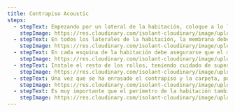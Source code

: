 ```yaml
---
title: Contrapiso Acoustic
steps:
  - stepText: Empezando por un lateral de la habitación, coloque a lo largo de la misma el primer rollo de Contrapiso Flotante ACOUSTIC® con el film impreso hacia arriba. No es necesario clavar o pegar la membrana a la losa.
    stepImage: https://res.cloudinary.com/isolant-cloudinary/image/upload/f_auto,q_auto:good/website-2021/instructions/contrapiso-acoustic/isolant-aislantes-linea-pisos-contrapiso-acoustic-paso-a-paso-colocacion-paso-1.jpg
  - stepText: En todos los laterales de la habitación, la membrana debe “subir” por la pared una altura apenas mayor a la del espesor del contrapiso mas la carpeta y piso previsto.
    stepImage: https://res.cloudinary.com/isolant-cloudinary/image/upload/f_auto,q_auto:good/website-2021/instructions/contrapiso-acoustic/isolant-aislantes-linea-pisos-contrapiso-acoustic-paso-a-paso-colocacion-paso-2.jpg
  - stepText: En cada esquina de la habitación debe asegurarse que el material copie la forma de la misma y quede conformado un ángulo de 90°.
    stepImage: https://res.cloudinary.com/isolant-cloudinary/image/upload/f_auto,q_auto:good/website-2021/instructions/contrapiso-acoustic/isolant-aislantes-linea-pisos-contrapiso-acoustic-paso-a-paso-colocacion-paso-3.jpg
  - stepText: Instale el resto de los rollos, teniendo cuidado de superponer los bordes 5 cm para garantizar la continuidad de la capa aislante. Dichos bordes presentan un rebaje para poder termosoldar la unión con pistola de calor.
    stepImage: https://res.cloudinary.com/isolant-cloudinary/image/upload/f_auto,q_auto:good/website-2021/instructions/contrapiso-acoustic/isolant-aislantes-linea-pisos-contrapiso-acoustic-paso-a-paso-colocacion-paso-4.jpg
  - stepText: Una vez que se ha enrasado el contrapiso y la carpeta, puede procederse a cortar el excedente de membrana con una trincheta.
    stepImage: https://res.cloudinary.com/isolant-cloudinary/image/upload/f_auto,q_auto:good/website-2021/instructions/contrapiso-acoustic/isolant-aislantes-linea-pisos-contrapiso-acoustic-paso-a-paso-colocacion-paso-5.jpg
  - stepText: Es muy importante que el perímetro de la habitación también sea cubierto por la membrana con el fin de evitar los puentes acústicos, así también deben aislarse los pases de desagües o tuberías.
    stepImage: https://res.cloudinary.com/isolant-cloudinary/image/upload/f_auto,q_auto:good/website-2021/instructions/contrapiso-acoustic/isolant-aislantes-linea-pisos-contrapiso-acoustic-paso-a-paso-colocacion-paso-6.jpg
---
```


